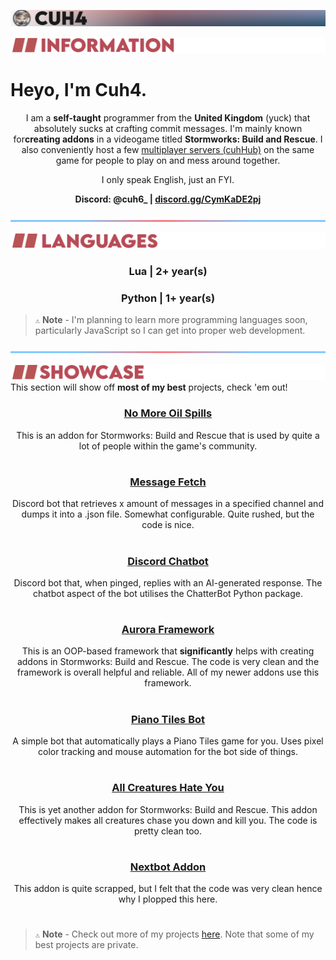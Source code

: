 ![(Profile Picture) Cuh4](resources/cuh4.png)

![Information](resources/information.png)
# Heyo, I'm Cuh4.
<p align="center">
    I am a <b>self-taught</b> programmer from the <b>United Kingdom</b> (yuck) that absolutely sucks at crafting commit messages.
    I'm mainly known for<b>creating addons</b> in a videogame titled <b>Stormworks: Build and Rescue</b>. I also conveniently host a few <a href="https://dsc.gg/cuhhubsw">multiplayer servers (cuhHub)</a> on the same game for people to play on and mess around together.
</p>

<p align="center">
    I only speak English, just an FYI.
</p>

<b>
    <p align="center">
        Discord: @cuh6_ | <a href="discord.gg/CymKaDE2pj">discord.gg/CymKaDE2pj</a>
    </p>
</b>

![Separator](resources/separator.png)

![Languages](resources/languages.png)
<h3>
    <p align="center">
        Lua | 2+ year(s)
    </p>
</h3>

<h3>
    <p align="center">
        Python | 1+ year(s)
    </p>
</h3>

> `⚠` **Note** - I'm planning to learn more programming languages soon, particularly JavaScript so I can get into proper web development.

![Separator](resources/separator.png)

![Showcase](resources/showcase.png)
This section will show off **most of my best** projects, check 'em out!

<h3>
    <p align="center">
        <a href="https://github.com/Cuh4/NoMoreOilSpills">No More Oil Spills</a>
    </p>
</h3>

<p align="center">
    This is an addon for Stormworks: Build and Rescue that is used by quite a lot of people within the game's community.
</p>

#

<h3>
    <p align="center">
        <a href="https://github.com/Cuh4/messageFetch">Message Fetch</a>
    </p>
</h3>

<p align="center">
    Discord bot that retrieves x amount of messages in a specified channel and dumps it into a .json file. Somewhat configurable. Quite rushed, but the code is nice.
</p>

#

<h3>
    <p align="center">
        <a href="https://github.com/Cuh4/DiscordChatbot">Discord Chatbot</a>
    </p>
</h3>

<p align="center">
    Discord bot that, when pinged, replies with an AI-generated response. The chatbot aspect of the bot utilises the ChatterBot Python package.
</p>

#

<h3>
    <p align="center">
        <a href="https://github.com/Cuh4/AuroraFramework">Aurora Framework</a>
    </p>
</h3>

<p align="center">
    This is an OOP-based framework that <b>significantly</b> helps with creating addons in Stormworks: Build and Rescue. The code is very clean and the framework is overall helpful and reliable. All of my newer addons use this framework.
</p>

#

<h3>
    <p align="center">
        <a href="https://github.com/Cuh4/PianoTilesBot">Piano Tiles Bot</a>
    </p>
</h3>

<p align="center">
    A simple bot that automatically plays a Piano Tiles game for you. Uses pixel color tracking and mouse automation for the bot side of things.
</p>

#

<h3>
    <p align="center">
        <a href="https://github.com/Cuh4/AllCreaturesHateYou">All Creatures Hate You</a>
    </p>
</h1>

<p align="center">
    This is yet another addon for Stormworks: Build and Rescue. This addon effectively makes all creatures chase you down and kill you. The code is pretty clean too.
</p>


#

<h3>
    <p align="center">
        <a href="https://github.com/Cuh4/NextbotAddon">Nextbot Addon</a>
    </p>
</h3>

<p align="center">
    This addon is quite scrapped, but I felt that the code was very clean hence why I plopped this here. 
</p>

#

> `⚠` **Note** - Check out more of my projects [here](https://github.com/Cuh4?tab=repositories). Note that some of my best projects are private.